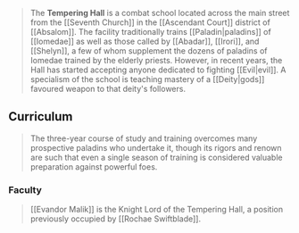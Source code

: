 > The **Tempering Hall** is a combat school located across the main street from the [[Seventh Church]] in the [[Ascendant Court]] district of [[Absalom]]. The facility traditionally trains [[Paladin|paladins]] of [[Iomedae]] as well as those called by [[Abadar]], [[Irori]], and [[Shelyn]], a few of whom supplement the dozens of paladins of Iomedae trained by the elderly priests. However, in recent years, the Hall has started accepting anyone dedicated to fighting [[Evil|evil]]. A specialism of the school is teaching mastery of a [[Deity|gods]] favoured weapon to that deity's followers.


## Curriculum

> The three-year course of study and training overcomes many prospective paladins who undertake it, though its rigors and renown are such that even a single season of training is considered valuable preparation against powerful foes.


### Faculty

> [[Evandor Malik]] is the Knight Lord of the Tempering Hall, a position previously occupied by [[Rochae Swiftblade]].







